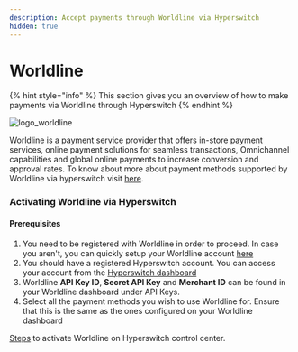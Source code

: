 ```yaml
---
description: Accept payments through Worldline via Hyperswitch
hidden: true
---
```


# Worldline

{% hint style="info" %}
This section gives you an overview of how to make payments via Worldline through Hyperswitch
{% endhint %}

![logo\_worldline](https://hyperswitch.io/icons/homePageIcons/logos/worldlineLogo.svg)

Worldline is a payment service provider that offers in-store payment services, online payment solutions for seamless transactions, Omnichannel capabilities and global online payments to increase conversion and approval rates. To know about more about payment methods supported by Worldline via hyperswitch visit [here](https://hyperswitch.io/pm-list).

### Activating Worldline via Hyperswitch

#### Prerequisites

1. You need to be registered with Worldline in order to proceed. In case you aren't, you can quickly setup your Worldline account [here](https://worldline.com/)
2. You should have a registered Hyperswitch account. You can access your account from the [Hyperswitch dashboard](https://app.hyperswitch.io/)
3. Worldline **API Key ID**, **Secret API Key** and **Merchant ID** can be found in your Worldline dashboard under API Keys.
4. Select all the payment methods you wish to use Worldline for. Ensure that this is the same as the ones configured on your Worldline dashboard

[Steps](https://docs.hyperswitch.io/hyperswitch-cloud/connectors/activate-connector-on-hyperswitch) to activate Worldline on Hyperswitch control center.
